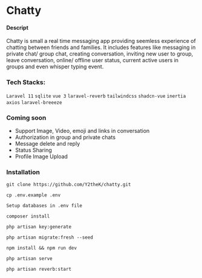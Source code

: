 # Chatty

#### Descript
Chatty is small a real time messaging app providing seemless experience of chatting between friends and families. It includes features like messaging in private chat/ group chat, creating conversation, inviting new user to group, leave conversation, online/ offline user status, current active users in groups and even whisper typing event.

### Tech Stacks:
`Laravel 11` `sqlite` `vue 3` `laravel-reverb` `tailwindcss` `shadcn-vue` `inertia` `axios` `laravel-breeeze`

### Coming soon
- Support Image, Video, emoji and links in conversation
- Authorization in group and private chats
- Message delete and reply
- Status Sharing
- Profile Image Upload

### Installation

```shell
git clone https://github.com/Y2theK/chatty.git
```

```shell
cp .env.example .env
```

```shell
Setup databases in .env file
```

```shell
composer install
```

```shell
php artisan key:generate
```

```shell
php artisan migrate:fresh --seed
```

```shell
npm install && npm run dev
```

```shell
php artisan serve
```

```shell
php artisan reverb:start
```

